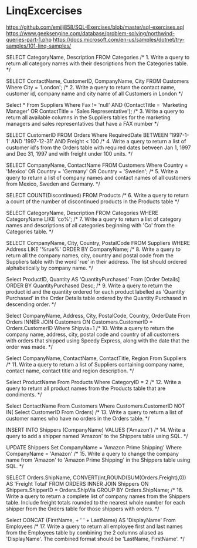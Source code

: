 # LinqExcercises
https://github.com/emilj858/SQL-Exercises/blob/master/sql-exercises.sql
https://www.geeksengine.com/database/problem-solving/northwind-queries-part-1.php
https://docs.microsoft.com/en-us/samples/dotnet/try-samples/101-linq-samples/


SELECT CategoryName, Description 
FROM Categories
/* 1.  Write a query to return all category names with their descriptions from the Categories table. */ 

SELECT ContactName, CustomerID, CompanyName, City 
FROM Customers 
Where City = 'London';
/* 2. Write a query to return the contact name, customer id, company name and city name of all Customers in London */

Select * 
From Suppliers 
Where Fax != 'null' AND (ContactTitle = 'Marketing Manager' OR ContactTitle = 'Sales Representative');
/* 3. Write a query to return all available columns in the Suppliers tables for the marketing managers and sales representatives that have a FAX number */

SELECT CustomerID 
FROM Orders
Where RequiredDate BETWEEN '1997-1-1' AND '1997-12-31' AND Freight < 100
/* 4. Write a query to return a list of customer id's from the Orders table with required dates between Jan 1, 1997 and Dec 31, 1997 and with freight under 100 units. */

SELECT CompanyName, ContactName
FROM  Customers
Where Country = 'Mexico' OR Country = 'Germany' OR Country = 'Sweden';
/* 5. Write a query to return a list of company names and contact names of all customers from Mexico, Sweden and Germany. */

SELECT COUNT(Discontinued) 
FROM Products
/* 6. Write a query to return a count of the number of discontinued products in the Products table */

SELECT CategoryName, Description
FROM Categories
WHERE CategoryName LIKE 'co%';
/* 7. Write a query to return a list of category names and descriptions of all categories beginning with 'Co' from the Categories table. */

SELECT CompanyName, City, Country, PostalCode
FROM Suppliers
WHERE Address LIKE '%rue%' ORDER BY CompanyName;
/* 8. Write a query to return all the company names, city, country and postal code from the Suppliers table with the word 'rue' in their address. The list should ordered alphabetically by company name. */

Select ProductID, Quantity AS 'QuantityPurchased' 
From [Order Details]
ORDER BY QuantityPurchased Desc;
/* 9. Write a query to return the product id and the quantity ordered for each product labelled as 'Quantity Purchased' in the Order Details table ordered by the Quantity Purchased in descending order. */

Select CompanyName, Address, City, PostalCode, Country, OrderDate
From Orders
INNER JOIN Customers
ON Customers.CustomerID = Orders.CustomerID
Where Shipvia=1 
/* 10. Write a query to return the company name, address, city, postal code and country of all customers with orders that shipped using Speedy Express, along with the date that the order was made. */

Select CompanyName, ContactName, ContactTitle, Region
From Suppliers 
/* 11. Write a query to return a list of Suppliers containing company name, contact name, contact title and region description. */

Select ProductName
From Products
Where CategoryID = 2
/* 12. Write a query to return all product names from the Products table that are condiments. */

Select ContactName
From Customers
Where Customers.CustomerID NOT IN(
	Select CustomerID
	From Orders)
/* 13. Write a query to return a list of customer names who have no orders in the Orders table. */

INSERT INTO Shippers (CompanyName)
VALUES ('Amazon') 
/* 14. Write a query to add a shipper named 'Amazon' to the Shippers table using SQL. */

UPDATE Shippers 
Set CompanyName = 'Amazon Prime Shipping'
Where CompanyName = 'Amazon'
/* 15. Write a query to change the company name from 'Amazon' to 'Amazon Prime Shipping' in the Shippers table using SQL. */ 

SELECT Orders.ShipName, CONVERT(int,ROUND(SUM(Orders.Freight),0)) AS 'Freight Total'
FROM ORDERS
INNER JOIN Shippers
ON Shippers.ShipperID = Orders.ShipVia
GROUP BY Orders.ShipName;
/* 16. Write a query to return a complete list of company names from the Shippers table. Include freight totals rounded to the nearest whole number for each shipper from the Orders table for those shippers with orders. */

Select CONCAT (FirstName, + ' ' + LastName) AS 'DisplayName'
From Employees
/* 17. Write a query to return all employee first and last names from the Employees table by combining the 2 columns aliased as 'DisplayName'. The combined format should be 'LastName, FirstName'. */

